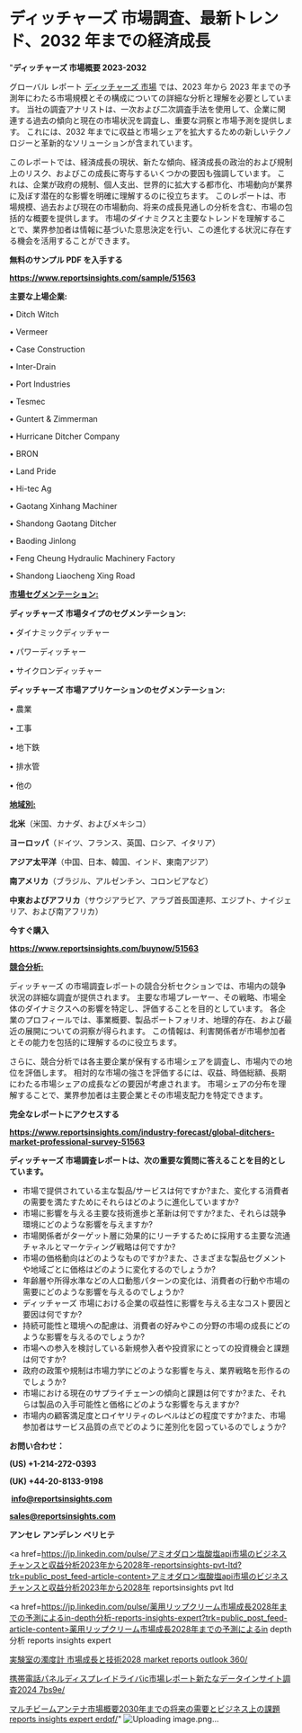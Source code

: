 # ディッチャーズ 市場調査、最新トレンド、2032 年までの経済成長

"<strong>ディッチャーズ 市場概要 2023-2032</strong>

グローバル レポート <a href=https://www.reportsinsights.com/sample/51563>ディッチャーズ 市場</a> では、2023 年から 2023 年までの予測年にわたる市場規模とその構成についての詳細な分析と理解を必要としています。 当社の調査アナリストは、一次および二次調査手法を使用して、企業に関連する過去の傾向と現在の市場状況を調査し、重要な洞察と市場予測を提供します。 これには、2032 年までに収益と市場シェアを拡大​​するための新しいテクノロジーと革新的なソリューションが含まれています。

このレポートでは、経済成長の現状、新たな傾向、経済成長の政治的および規制上のリスク、およびこの成長に寄与するいくつかの要因も強調しています。 これは、企業が政府の規制、個人支出、世界的に拡大する都市化、市場動向が業界に及ぼす潜在的な影響を明確に理解するのに役立ちます。 このレポートは、市場規模、過去および現在の市場動向、将来の成長見通しの分析を含む、市場の包括的な概要を提供します。 市場のダイナミクスと主要なトレンドを理解することで、業界参加者は情報に基づいた意思決定を行い、この進化する状況に存在する機会を活用することができます。

<strong><b>無料のサンプル PDF を入手する</b></strong>

<a href=https://www.reportsinsights.com/sample/51563><strong><u>https://www.reportsinsights.com/sample/51563</u></strong></a>

<strong>主要な上場企業:</strong>

• Ditch Witch

• Vermeer

• Case Construction

• Inter-Drain

• Port Industries

• Tesmec

• Guntert & Zimmerman

• Hurricane Ditcher Company

• BRON

• Land Pride

• Hi-tec Ag

• Gaotang Xinhang Machiner

• Shandong Gaotang Ditcher

• Baoding Jinlong

• Feng Cheung Hydraulic Machinery Factory

• Shandong Liaocheng Xing Road

<strong><u>市場セグメンテーション</u></strong><strong><u>:</u></strong>

<strong>ディッチャーズ 市場タイプのセグメンテーション:</strong>

• ダイナミックディッチャー

• パワーディッチャー

• サイクロンディッチャー

<strong>ディッチャーズ 市場アプリケーションのセグメンテーション:</strong>

• 農業

• 工事

• 地下鉄

• 排水管

• 他の

<strong><u>地域別</u></strong><strong><u>:</u></strong>

<strong>北米</strong>（米国、カナダ、およびメキシコ）

<strong>ヨーロッパ</strong>（ドイツ、フランス、英国、ロシア、イタリア）

<strong>アジア太平洋</strong>（中国、日本、韓国、インド、東南アジア）

<strong>南アメリカ</strong>（ブラジル、アルゼンチン、コロンビアなど）

<strong>中東およびアフリカ</strong>（サウジアラビア、アラブ首長国連邦、エジプト、ナイジェリア、および南アフリカ）

<strong>今すぐ購入</strong>

<a href=https://www.reportsinsights.com/buynow/51563><strong><u>https://www.reportsinsights.com/buynow/51563</u></strong></a>

<strong><u>競合分析:</u></strong>

ディッチャーズ の市場調査レポートの競合分析セクションでは、市場内の競争状況の詳細な調査が提供されます。 主要な市場プレーヤー、その戦略、市場全体のダイナミクスへの影響を特定し、評価することを目的としています。 各企業のプロフィールでは、事業概要、製品ポートフォリオ、地理的存在、および最近の展開についての洞察が得られます。 この情報は、利害関係者が市場参加者とその能力を包括的に理解するのに役立ちます。

さらに、競合分析では各主要企業が保有する市場シェアを調査し、市場内での地位を評価します。 相対的な市場の強さを評価するには、収益、時価総額、長期にわたる市場シェアの成長などの要因が考慮されます。 市場シェアの分布を理解することで、業界参加者は主要企業とその市場支配力を特定できます。

<strong>完全なレポートにアクセスする</strong>

<a href=https://www.reportsinsights.com/industry-forecast/global-ditchers-market-professional-survey-51563><strong><u><b>https://www.reportsinsights.com/industry-forecast/global-ditchers-market-professional-survey-51563</b></u></strong></a>

<strong><b>ディッチャーズ 市場調査レポートは、次の重要な質問に答えることを目的としています。</b></strong>
<ul>
  <li>市場で提供されている主な製品/サービスは何ですか?また、変化する消費者の需要を満たすためにそれらはどのように進化していますか?</li>
  <li>市場に影響を与える主要な技術進歩と革新は何ですか?また、それらは競争環境にどのような影響を与えますか?</li>
  <li>市場関係者がターゲット層に効果的にリーチするために採用する主要な流通チャネルとマーケティング戦略は何ですか?</li>
  <li>市場の価格動向はどのようなものですか?また、さまざまな製品セグメントや地域ごとに価格はどのように変化するのでしょうか?</li>
  <li>年齢層や所得水準などの人口動態パターンの変化は、消費者の行動や市場の需要にどのような影響を与えるのでしょうか?</li>
  <li>ディッチャーズ 市場における企業の収益性に影響を与える主なコスト要因と要因は何ですか?</li>
  <li>持続可能性と環境への配慮は、消費者の好みやこの分野の市場の成長にどのような影響を与えるのでしょうか?</li>
  <li>市場への参入を検討している新規参入者や投資家にとっての投資機会と課題は何ですか?</li>
  <li>政府の政策や規制は市場力学にどのような影響を与え、業界戦略を形作るのでしょうか?</li>
  <li>市場における現在のサプライチェーンの傾向と課題は何ですか?また、それらは製品の入手可能性と価格にどのような影響を与えますか?</li>
  <li>市場内の顧客満足度とロイヤリティのレベルはどの程度ですか?また、市場参加者はサービス品質の点でどのように差別化を図っているのでしょうか?</li>
</ul>
<strong>お問い合わせ：</strong>

<strong>(US) +1-214-272-0393</strong>

<strong>(UK) +44-20-8133-9198</strong>

<strong> </strong><a href=info@reportsinsights.com><strong><u>info@reportsinsights.com</u></strong></a>

<a href=sales@reportsinsights.com><strong><u>sales@reportsinsights.com</u></strong></a>

<strong>アンセレ アンデレン ベリヒテ</strong>

<a href=https://jp.linkedin.com/pulse/アミオダロン塩酸塩api市場のビジネスチャンスと収益分析2023年から2028年-reportsinsights-pvt-ltd?trk=public_post_feed-article-content>アミオダロン塩酸塩api市場のビジネスチャンスと収益分析2023年から2028年 reportsinsights pvt ltd</a>

<a href=https://jp.linkedin.com/pulse/薬用リップクリーム市場成長2028年までの予測によるin-depth分析-reports-insights-expert?trk=public_post_feed-article-content>薬用リップクリーム市場成長2028年までの予測によるin depth分析 reports insights expert</a>

<a href=https://www.linkedin.com/pulse/実験室の濁度計-市場成長と技術2028-market-reports-outlook-360/>実験室の濁度計 市場成長と技術2028 market reports outlook 360/</a>

<a href=https://www.linkedin.com/pulse/携帯電話パネルディスプレイドライバic市場レポート新たなデータインサイト調査2024--7bs9e/>携帯電話パネルディスプレイドライバic市場レポート新たなデータインサイト調査2024  7bs9e/</a>

<a href=https://www.linkedin.com/pulse/マルチビームアンテナ市場概要2030年までの将来の需要とビジネス上の課題-reports-insights-expert-erdqf/>マルチビームアンテナ市場概要2030年までの将来の需要とビジネス上の課題 reports insights expert erdqf/</a>"
![Uploading image.png…]()
